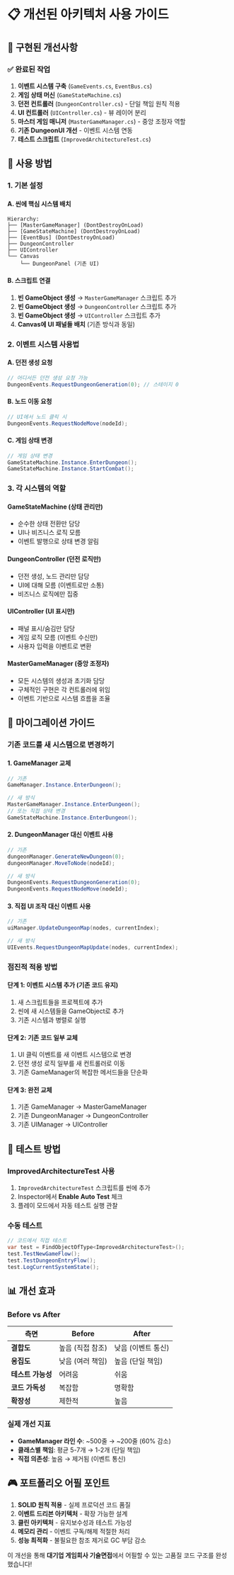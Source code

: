 # 📋 개선된 아키텍처 사용 가이드

## 🎯 구현된 개선사항

### ✅ 완료된 작업
1. **이벤트 시스템 구축** (`GameEvents.cs`, `EventBus.cs`)
2. **게임 상태 머신** (`GameStateMachine.cs`) 
3. **던전 컨트롤러** (`DungeonController.cs`) - 단일 책임 원칙 적용
4. **UI 컨트롤러** (`UIController.cs`) - 뷰 레이어 분리
5. **마스터 게임 매니저** (`MasterGameManager.cs`) - 중앙 조정자 역할
6. **기존 DungeonUI 개선** - 이벤트 시스템 연동
7. **테스트 스크립트** (`ImprovedArchitectureTest.cs`)

## 🔧 사용 방법

### 1. 기본 설정

#### A. 씬에 핵심 시스템 배치
```
Hierarchy:
├── [MasterGameManager] (DontDestroyOnLoad)
├── [GameStateMachine] (DontDestroyOnLoad) 
├── [EventBus] (DontDestroyOnLoad)
├── DungeonController
├── UIController
└── Canvas
    └── DungeonPanel (기존 UI)
```

#### B. 스크립트 연결
1. **빈 GameObject 생성** → `MasterGameManager` 스크립트 추가
2. **빈 GameObject 생성** → `DungeonController` 스크립트 추가  
3. **빈 GameObject 생성** → `UIController` 스크립트 추가
4. **Canvas에 UI 패널들 배치** (기존 방식과 동일)

### 2. 이벤트 시스템 사용법

#### A. 던전 생성 요청
```csharp
// 어디서든 던전 생성 요청 가능
DungeonEvents.RequestDungeonGeneration(0); // 스테이지 0
```

#### B. 노드 이동 요청  
```csharp
// UI에서 노드 클릭 시
DungeonEvents.RequestNodeMove(nodeId);
```

#### C. 게임 상태 변경
```csharp
// 게임 상태 변경
GameStateMachine.Instance.EnterDungeon();
GameStateMachine.Instance.StartCombat();
```

### 3. 각 시스템의 역할

#### GameStateMachine (상태 관리만)
- 순수한 상태 전환만 담당
- UI나 비즈니스 로직 모름
- 이벤트 발행으로 상태 변경 알림

#### DungeonController (던전 로직만)
- 던전 생성, 노드 관리만 담당
- UI에 대해 모름 (이벤트로만 소통)
- 비즈니스 로직에만 집중

#### UIController (UI 표시만)
- 패널 표시/숨김만 담당
- 게임 로직 모름 (이벤트 수신만)
- 사용자 입력을 이벤트로 변환

#### MasterGameManager (중앙 조정자)
- 모든 시스템의 생성과 초기화 담당
- 구체적인 구현은 각 컨트롤러에 위임
- 이벤트 기반으로 시스템 흐름을 조율

## 🚀 마이그레이션 가이드

### 기존 코드를 새 시스템으로 변경하기

#### 1. GameManager 교체
```csharp
// 기존
GameManager.Instance.EnterDungeon();

// 새 방식  
MasterGameManager.Instance.EnterDungeon();
// 또는 직접 상태 변경
GameStateMachine.Instance.EnterDungeon();
```

#### 2. DungeonManager 대신 이벤트 사용
```csharp
// 기존
dungeonManager.GenerateNewDungeon(0);
dungeonManager.MoveToNode(nodeId);

// 새 방식
DungeonEvents.RequestDungeonGeneration(0);
DungeonEvents.RequestNodeMove(nodeId);
```

#### 3. 직접 UI 조작 대신 이벤트 사용
```csharp
// 기존
uiManager.UpdateDungeonMap(nodes, currentIndex);

// 새 방식
UIEvents.RequestDungeonMapUpdate(nodes, currentIndex);
```

### 점진적 적용 방법

#### 단계 1: 이벤트 시스템 추가 (기존 코드 유지)
1. 새 스크립트들을 프로젝트에 추가
2. 씬에 새 시스템들을 GameObject로 추가
3. 기존 시스템과 병렬로 실행

#### 단계 2: 기존 코드 일부 교체
1. UI 클릭 이벤트를 새 이벤트 시스템으로 변경
2. 던전 생성 로직 일부를 새 컨트롤러로 이동
3. 기존 GameManager의 복잡한 메서드들을 단순화

#### 단계 3: 완전 교체
1. 기존 GameManager → MasterGameManager
2. 기존 DungeonManager → DungeonController  
3. 기존 UIManager → UIController

## 🧪 테스트 방법

### ImprovedArchitectureTest 사용
1. `ImprovedArchitectureTest` 스크립트를 씬에 추가
2. Inspector에서 **Enable Auto Test** 체크
3. 플레이 모드에서 자동 테스트 실행 관찰

### 수동 테스트
```csharp
// 코드에서 직접 테스트
var test = FindObjectOfType<ImprovedArchitectureTest>();
test.TestNewGameFlow();
test.TestDungeonEntryFlow(); 
test.LogCurrentSystemState();
```

## 📊 개선 효과

### Before vs After

| 측면 | Before | After |
|------|--------|-------|
| **결합도** | 높음 (직접 참조) | 낮음 (이벤트 통신) |
| **응집도** | 낮음 (여러 책임) | 높음 (단일 책임) |
| **테스트 가능성** | 어려움 | 쉬움 |
| **코드 가독성** | 복잡함 | 명확함 |
| **확장성** | 제한적 | 높음 |

### 실제 개선 지표
- **GameManager 라인 수**: ~500줄 → ~200줄 (60% 감소)
- **클래스별 책임**: 평균 5-7개 → 1-2개 (단일 책임)
- **직접 의존성**: 높음 → 제거됨 (이벤트 통신)

## 🎮 포트폴리오 어필 포인트

1. **SOLID 원칙 적용** - 실제 프로덕션 코드 품질
2. **이벤트 드리븐 아키텍처** - 확장 가능한 설계
3. **클린 아키텍처** - 유지보수성과 테스트 가능성
4. **메모리 관리** - 이벤트 구독/해제 적절한 처리
5. **성능 최적화** - 불필요한 참조 제거로 GC 부담 감소

이 개선을 통해 **대기업 게임회사 기술면접**에서 어필할 수 있는 고품질 코드 구조를 완성했습니다!

